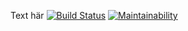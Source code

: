 Text här
[![Build Status](https://travis-ci.org/Nicklas766/bth-team-app.svg?branch=master)](https://travis-ci.org/Nicklas766/bth-team-app)
[![Maintainability](https://api.codeclimate.com/v1/badges/427f5175b5f90bb75cc1/maintainability)](https://codeclimate.com/github/Nicklas766/bth-team-app/maintainability)
